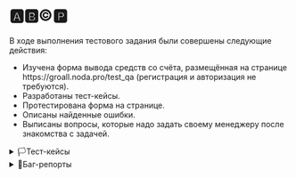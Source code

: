 # 🅰️🅱️©️🅿️
В ходе выполнения тестового задания были совершены следующие действия:

<ul>
<li>  Изучена форма вывода средств со счёта, размещённая на странице https://groall.noda.pro/test_qa (регистрация и авторизация не требуются). </li> 
<li>  Разработаны тест-кейсы. </li> 
<li>  Протестирована форма на странице.</li> 
<li>  Описаны найденные ошибки.</li> 
<li>  Выписаны вопросы, которые надо задать своему менеджеру после знакомства с задачей. </li> 
</ul>


<details>
<summary>🏳️Тест-кейсы</summary>

#### Проект: https://groall.noda.pro/test_qa 
##### Дата: 19.06.2024
##### Тестировщик: Леонид

| ID | Заголовок | Предусловия  | Шаги | Ожидаемый результат |
|:--:|:---------:|:------------:|:----|:----:|
| 1  | Вывод валидного количества токенов    | Регистрация и авторизация не требуются,<br> баланс 122000 токенов,<br> 100 токенов = 1 коин       | 1. Перейти на сайт проекта<br> 2. В поле ввода ввести валидное значение для списания<br> 2.1 Ввести "1"<br> 2.2 Ввести 122000<br> 3. Нажать на кнопку "Вывести" | В верхней части экрана появляется alert: "Токены списаны, всего списано (сумма ввода), осталось (остаток)"  |
| 2  | Правильность пересчета токенов в коины    | Регистрация и авторизация не требуются,<br> баланс 122000 токенов,<br> 100 токенов = 1 коин       | 1. Перейти на сайт проекта<br> 2. В поле ввода ввести 1 коин<br> 3. Нажать на кнопку "Вывести"<br> 4. Удостовериться, что баланс уменьшился на 100 токенов | В верхней части экрана появляется alert: "Токены списаны, всего списано 100, осталось 121900"  |
| ...| ...       | ...          | ...  | ...                 |

</details>
   
<details>
<summary>🚩Баг-репорты</summary>
   
#### Проект: https://groall.noda.pro/test_qa 
#### Окружение: Google Chrome Version 126.0.6478.62 (Official Build) (64-bit)
##### Дата: 19.06.2024
##### Тестировщик: Леонид

| ID | Заголовок | Важность  | Срочность | Описание | Приложения |
|:--:|:---------:|:---------:|:---------:|:-------- | ---------- |
| 1  | Пример    | Пример    | Пример    | STR:<br>1. Первый шаг<br>2. Второй шаг<br>3. Третий шаг<br> AR:<br>ER: | Скриншот, видео, лог.har |  
| 2  | Пример    | Пример    | Пример    | STR:<br>1. Первый шаг<br>2. Второй шаг<br>3. Третий шаг<br> AR:<br>ER: | Пример |  
| ...| ...       | ...       | ...       | ...      | ...        |

</details>


